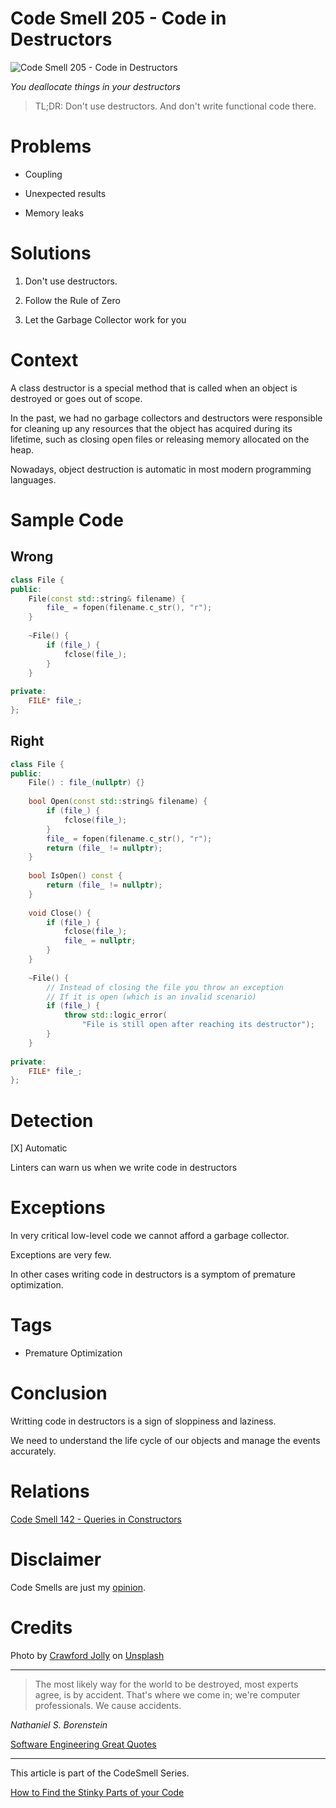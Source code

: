 # Code Smell 205 - Code in Destructors
            
![Code Smell 205 - Code in Destructors](Code%20Smell%20205%20-%20Code%20in%20Destructors.jpg)

*You deallocate things in your destructors*

> TL;DR: Don't use destructors. And don't write functional code there.

# Problems

- Coupling

- Unexpected results

- Memory leaks

# Solutions

1. Don't use destructors. 

2. Follow the Rule of Zero

3. Let the Garbage Collector work for you

# Context

A class destructor is a special method that is called when an object is destroyed or goes out of scope.  

In the past, we had no garbage collectors and destructors were responsible for cleaning up any resources that the object has acquired during its lifetime, such as closing open files or releasing memory allocated on the heap.

Nowadays, object destruction is automatic in most modern programming languages. 

# Sample Code

## Wrong

<!-- [Gist Url](https://gist.github.com/mcsee/73df39bf0fcbf9537ed210cf367daac6) -->

```cpp
class File {
public:
    File(const std::string& filename) {
        file_ = fopen(filename.c_str(), "r");
    }
    
    ~File() {
        if (file_) {
            fclose(file_);
        }
    }
    
private:
    FILE* file_;
};
```

## Right

<!-- [Gist Url](https://gist.github.com/mcsee/a0423d39f6b1310dadb049e4188f5fc5) -->

```cpp
class File {
public:
    File() : file_(nullptr) {}
    
    bool Open(const std::string& filename) {
        if (file_) {
            fclose(file_);
        }
        file_ = fopen(filename.c_str(), "r");
        return (file_ != nullptr);
    }
    
    bool IsOpen() const {
        return (file_ != nullptr);
    }
    
    void Close() {
        if (file_) {
            fclose(file_);
            file_ = nullptr;
        }
    }
    
    ~File() {
        // Instead of closing the file you throw an exception 
        // If it is open (which is an invalid scenario)
        if (file_) {
            throw std::logic_error(
                "File is still open after reaching its destructor");
        }
    }
    
private:
    FILE* file_;
};
```

# Detection

[X] Automatic 

Linters can warn us when we write code in destructors

# Exceptions

In very critical low-level code we cannot afford a garbage collector. 

Exceptions are very few. 

In other cases writing code in destructors is a symptom of premature optimization.

# Tags

- Premature Optimization

# Conclusion

Writting code in destructors is a sign of sloppiness and laziness. 

We need to understand the life cycle of our objects and manage the events accurately.

# Relations

[Code Smell 142 - Queries in Constructors](https://github.com/mcsee/Software-Design-Articles/tree/main/Articles/Code%20Smells/Code%20Smell%20142%20-%20Queries%20in%20Constructors/readme.md)

# Disclaimer

Code Smells are just my [opinion](https://github.com/mcsee/Software-Design-Articles/tree/main/Articles/Blogging/I%20Wrote%20More%20than%2090%20Articles%20on%202021%20Here%20is%20What%20I%20Learned/readme.md).

# Credits

Photo by [Crawford Jolly](https://unsplash.com/@crawford) on [Unsplash](https://unsplash.com/photos/-YIf-1h_g1E)
  
* * *

> The most likely way for the world to be destroyed, most experts agree, is by accident. That's where we come in; we're computer professionals. We cause accidents.

_Nathaniel S. Borenstein_
 
[Software Engineering Great Quotes](https://github.com/mcsee/Software-Design-Articles/tree/main/Articles/Quotes/Software%20Engineering%20Great%20Quotes/readme.md)

* * *

This article is part of the CodeSmell Series.

[How to Find the Stinky Parts of your Code](https://github.com/mcsee/Software-Design-Articles/tree/main/Articles/Code%20Smells/How%20to%20Find%20the%20Stinky%20parts%20of%20your%20Code/readme.md)
